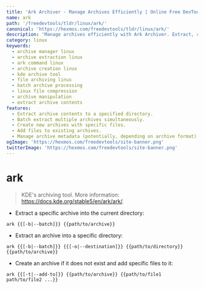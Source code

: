 ```yaml
---
title: 'Ark Archiver - Manage Archives Efficiently | Online Free DevTools by Hexmos'
name: ark
path: '/freedevtools/tldr/linux/ark/'
canonical: 'https://hexmos.com/freedevtools/tldr/linux/ark/'
description: 'Manage archives efficiently with Ark Archiver. Extract, create, and add files to archives using simple commands. Free online tool, no registration required.'
category: linux
keywords:
  - archive manager linux
  - archive extraction linux
  - ark command linux
  - archive creation linux
  - kde archive tool
  - file archiving linux
  - batch archive processing
  - linux file compression
  - archive manipulation
  - extract archive contents
features:
  - Extract archive contents to a specified directory.
  - Batch extract multiple archives simultaneously.
  - Create new archives with specific files.
  - Add files to existing archives.
  - Manage archive metadata (potentially, depending on archive format).
ogImage: 'https://hexmos.com/freedevtools/site-banner.png'
twitterImage: 'https://hexmos.com/freedevtools/site-banner.png'
---
```


# ark

> KDE's archiving tool.
> More information: <https://docs.kde.org/stable5/en/ark/ark/>.

- Extract a specific archive into the current directory:

`ark {{[-b|--batch]}} {{path/to/archive}}`

- Extract an archive into a specific directory:

`ark {{[-b|--batch]}} {{[-o|--destination]}} {{path/to/directory}} {{path/to/archive}}`

- Create an archive if it does not exist and add specific files to it:

`ark {{[-t|--add-to]}} {{path/to/archive}} {{path/to/file1 path/to/file2 ...}}`
